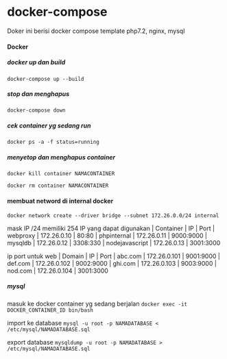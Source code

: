 # docker-compose
Doker ini berisi docker compose template
php7.2, nginx, mysql

#### Docker
##### docker up dan build
`docker-compose up --build`
##### stop dan menghapus
`docker-compose down`
##### cek container yg sedang run
`docker ps -a -f status=running`

##### menyetop dan menghapus container
`docker kill container NAMACONTAINER`

`docker rm container NAMACONTAINER`

#### membuat netword di internal docker
`docker network create --driver bridge --subnet 172.26.0.0/24 internal`

mask IP /24 memiliki 254 IP yang dapat digunakan
| Container		    | IP				    | Port
| webproxy		    | 172.26.0.10 	  | 80:80
| phpinternal		  | 172.26.0.11     | 9000:9000
| mysqldb			    | 172.26.0.12     | 3308:330
| nodejavascript	| 172.26.0.13     | 3001:3000


ip port untuk web
| Domain		| IP				    | Port
| abc.com 	| 172.26.0.101 	| 9001:9000
| def.com 	| 172.26.0.102	| 9002:9000
| ghi.com 	| 172.26.0.103	| 9003:9000
| nod.com 	| 172.26.0.104	| 3001:3000

##### mysql

masuk ke docker container yg sedang berjalan
`docker exec -it DOCKER_CONTAINER_ID bin/bash`

import ke database
`mysql -u root -p NAMADATABASE < /etc/mysql/NAMADATABASE.sql`

export database
`mysqldump -u root -p NAMADATABASE > /etc/mysql/NAMADATABASE.sql`
